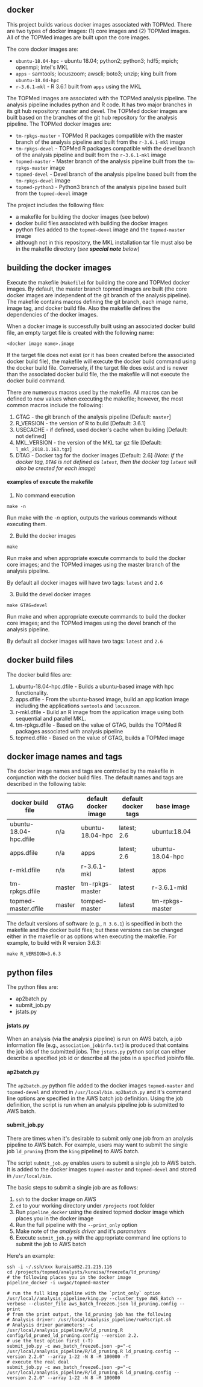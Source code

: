 ## docker ##

This project builds various docker images associated with TOPMed.  There are two types of docker images: (1) core images and (2) TOPMed images.  All of the TOPMed images are built upon the core  images.  

The core docker images are:
- `ubuntu-18.04-hpc` - ubuntu 18.04; python2; python3; hdf5; mpich; openmpi; Intel's MKL
- `apps` - samtools; locuszoom; awscli; boto3; unzip; king built from `ubuntu-18.04-hpc`
- `r-3.6.1-mkl` - R 3.6.1 built from `apps` using the MKL

The TOPMed images are associated with the TOPMed analysis pipeline.  The analysis pipeline includes python and R code. It has two major branches in its git hub repository: master and devel. The TOPMed docker images are built based on the branches of the git hub repository for the analysis pipeline.  The TOPMed docker images are:
- `tm-rpkgs-master` - TOPMed R packages compatible with the master branch of the analysis pipeline and built from the `r-3.6.1-mkl` image
- `tm-rpkgs-devel` - TOPMed R packages compatible with the devel branch of the analysis pipeline and built from the `r-3.6.1-mkl` image
- `topmed-master` - Master branch of the analysis pipeline built from the `tm-rpkgs-master` image
- `topmed-devel`  - Devel branch of the analysis pipeline based built from the `tm-rpkgs-devel` image
- `topmed-python3` - Python3 branch of the analysis pipeline based built from the `topmed-devel` image

The project includes the following files:
- a makefile for building the docker images (see below)
- docker build files associated with building the docker images
- python files added to the `topmed-devel` image and the `topmed-master` image
- although not in this repository, the MKL installation tar file must also be in the makefile directory (_see **special note** below_)
## building the docker images ##
Execute the makefile (`Makefile`) for building the core and TOPMed docker images.  By default, the master branch topmed images are built (the core docker images are independent of the git branch of the analysis pipeline).  The makefile contains macros defining the git branch, each image name, image tag, and docker build file.  Also the makefile defines the dependencies of the docker images.

When a docker image is successfully built using an associated docker build file, an empty target file is created with the following name:
```{r}
<docker image name>.image
```
If the target file does not exist (or it has been created before the associated docker build file), the makefile will execute the docker build command using the docker build file.  Conversely, if the target file does exist and is newer than the associated docker build file, the the makefile will not execute the docker build command.

There are numerous macros used by the makefile.  All macros can be defined to new values when executing the makefile; however, the most common macros include the following:
1. GTAG - the git branch of the analysis pipeline [Default: `master`]
2. R_VERSION - the version of R to build [Default: 3.6.1]
3. USECACHE - if defined, used docker's cache when building [Default: not defined]
4. MKL_VERSION - the version of the MKL tar gz file [Default: `l_mkl_2018.1.163.tgz`]
4. DTAG - Docker tag for the docker images [Default: 2.6]
_(Note: If the docker tag, `DTAG` is not defined as `latest`, then the docker tag `latest` will also be created for each image)_
#### examples of execute the makefile ####
1. No command execution
```{r}
make -n
```
Run make with the _-n_ option, outputs the various commands without executing them.

2. Build the docker images
```{r}
make
```
Run make and when appropriate execute commands to build the docker core images; and the TOPMed images using the master branch of the analysis pipeline.

By default all docker images will have two tags: `latest` and `2.6`

3. Build the devel docker images
```{r}
make GTAG=devel
```
Run make and when appropriate execute commands to build the docker core images; and the TOPMed images using the devel branch of the analysis pipeline.

By default all docker images will have two tags: `latest` and `2.6`

## docker build files ##
The docker build files are:
1. ubuntu-18.04-hpc.dfile - Builds a ubuntu-based image with hpc functionality.
2. apps.dfile - From the ubuntu-based image, build an application image including the applications `samtools` and `locuszoom`.
3. r-mkl.dfile - Build an R image from the application image using both sequential and parallel MKL.
4. tm-rpkgs.dfile - Based on the value of GTAG, builds the TOPMed R packages associated with analysis pipeline
5. topmed.dfile - Based on the value of GTAG, builds a TOPMed image

## docker image names and tags ##
The docker image names and tags are controlled by the makefile in conjunction with the docker build files.  The default names and tags are described in the following table:

| docker build file | GTAG |default docker image | default docker tags | base image |
| --- | --- | --- | --- |--- |
| ubuntu-18.04-hpc.dfile | n/a | ubuntu-18.04-hpc | latest; 2.6 | ubuntu:18.04
| apps.dfile | n/a | apps | latest; 2.6 | ubuntu-18.04-hpc |
| r-mkl.dfile | n/a | r-3.6.1-mkl | latest | apps |
| tm-rpkgs.dfile | master | tm-rpkgs-master | latest | r-3.6.1-mkl |
| topmed-master.dfile | master | tomped-master | latest | tm-rpkgs-master |

The default versions of software (e.g., `R 3.6.1`) is specified in both the makefile and the docker build files; but these versions can be changed either in the makefile or as options when executing the makefile.  For example, to build with R version 3.6.3:

```{r}
make R_VERSION=3.6.3
```
## python files ##
The python files are:
- ap2batch.py
- submit_job.py
- jstats.py

#### jstats.py ####
When an analysis (via the analysis pipeline) is run on AWS batch, a job information file (e.g., `association_jobinfo.txt`) is produced that contains the job ids of the submitted jobs.  The `jstats.py` python script can either describe a specified job id or describe all the jobs in a specified jobinfo file.

#### ap2batch.py ####
The `ap2batch.py` python file added to the docker images `topmed-master` and `topmed-devel` and stored in `/usr/local/bin`. `ap2batch.py` and it's command line options are specified in the AWS batch job definition. Using the job definition, the script is run when an analysis pipeline job is submitted to AWS batch.

#### submit_job.py ####
There are times when it's desirable to submit only one job from an analysis pipeline to AWS batch.  For example, users may want to submit the single job `ld_pruning` (from the `king` pipeline) to AWS batch.  

The script `submit_job.py` enables users to submit a single job to AWS batch.  It is added to the docker images `topmed-master` and `topmed-devel` and stored in `/usr/local/bin`.

The basic steps to submit a single job are as follows:
1. `ssh` to the docker image on AWS
2. `cd` to your working directory under `/projects` root folder
3. Run `pipeline_docker` using the desired topmed docker image which places you in the docker image
4. Run the full pipeline with the `--print_only` option
5. Make note of the _analysis driver_ and it's _parameters_
6. Execute `submit_job.py` with the appropriate command line options to submit the job to AWS batch

Here's an example:
```
ssh -i ~/.ssh/xxx kuraisa@52.21.215.116
cd /projects/topmed/analysts/kuraisa/freeze6a/ld_pruning/
# the following places you in the docker image
pipeline_docker -i uwgac/topmed-master

# run the full king pipeline with the `print_only` option
/usr/local//analysis_pipeline/king.py --cluster_type AWS_Batch --verbose --cluster_file aws_batch_freeze6.json ld_pruning.config --print
# from the print output, the ld_pruning job has the following
# Analysis driver: /usr/local/analysis_pipeline/runRscript.sh
# Analysis driver parameters: -c /usr/local/analysis_pipeline/R/ld_pruning.R config/ld_pruned_ld_pruning.config --version 2.2.
# use the test option first (-T)
submit_job.py -c aws_batch_freeze6.json -p="-c /usr/local/analysis_pipeline/R/ld_pruning.R ld_pruning.config --version 2.2.0" --array 1-22 -N 8 -M 100000 -T
# execute the real deal
submit_job.py -c aws_batch_freeze6.json -p="-c /usr/local/analysis_pipeline/R/ld_pruning.R ld_pruning.config --version 2.2.0" --array 1-22 -N 8 -M 100000
```
